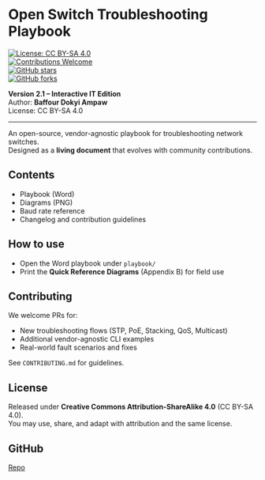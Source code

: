 # Open Switch Troubleshooting Playbook

[![License: CC BY-SA 4.0](https://img.shields.io/badge/License-CC%20BY--SA%204.0-lightgrey.svg)](https://creativecommons.org/licenses/by-sa/4.0/)  
[![Contributions Welcome](https://img.shields.io/badge/Contributions-Welcome-brightgreen.svg)](CONTRIBUTING.md)  
[![GitHub stars](https://img.shields.io/github/stars/YOUR-USERNAME/open-switch-playbook.svg?style=social)](https://github.com/YOUR-USERNAME/open-switch-playbook/stargazers)  
[![GitHub forks](https://img.shields.io/github/forks/YOUR-USERNAME/open-switch-playbook.svg?style=social)](https://github.com/YOUR-USERNAME/open-switch-playbook/network/members)  

**Version 2.1 – Interactive IT Edition**  
Author: **Baffour Dokyi Ampaw**  
License: CC BY-SA 4.0

---

An open-source, vendor-agnostic playbook for troubleshooting network switches.  
Designed as a **living document** that evolves with community contributions.

## Contents
- Playbook (Word)
- Diagrams (PNG)
- Baud rate reference
- Changelog and contribution guidelines

## How to use
- Open the Word playbook under `playbook/`
- Print the **Quick Reference Diagrams** (Appendix B) for field use

## Contributing
We welcome PRs for:
- New troubleshooting flows (STP, PoE, Stacking, QoS, Multicast)
- Additional vendor-agnostic CLI examples
- Real-world fault scenarios and fixes

See `CONTRIBUTING.md` for guidelines.

## License
Released under **Creative Commons Attribution-ShareAlike 4.0** (CC BY-SA 4.0).  
You may use, share, and adapt with attribution and the same license.

## GitHub
[Repo](https://github.com/Baffoura30/open-switch-playbook/)
